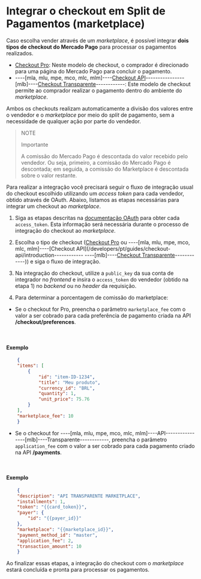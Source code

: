 # Integrar o checkout em Split de Pagamentos (marketplace)

Caso escolha vender através de um _marketplace_, é possível integrar **dois tipos de checkout do Mercado Pago** para processar os pagamentos realizados.
 
* [Checkout Pro](/developers/pt/guides/checkout-pro/landing): Neste modelo de checkout, o comprador é direcionado para uma página do Mercado Pago para concluir o pagamento.
* ----[mla, mlu, mpe, mco, mlc, mlm]----[Checkout API](/developers/pt/guides/checkout-api/introduction)----------------[mlb]----[Checkout Transparente](/developers/pt/guides/checkout-api/introduction)------------: Este modelo de checkout permite ao comprador realizar o pagamento dentro do ambiente do _marketplace_.

Ambos os checkouts realizam automaticamente a divisão dos valores entre o vendedor e o _marketplace_ por meio do _split_ de pagamento, sem a necessidade de qualquer ação por parte do vendedor.

> NOTE
>
> Importante
>
> A comissão do Mercado Pago é descontada do valor recebido pelo vendedor. Ou seja, primeiro, a comissão do Mercado Pago é descontada; em seguida, a comissão do Marketplace é descontada sobre o valor restante.

Para realizar a integração você precisará seguir o fluxo de integração usual do checkout escolhido utilizando um _access token_ para cada vendedor, obtido através de OAuth. Abaixo, listamos as etapas necessárias para integrar um checkout ao _marketplace_.

1. Siga as etapas descritas na [documentação OAuth](/developers/pt/guides/additional-content/security/oauth/introduction) para obter cada `access_token`. Esta informação será necessária durante o processo de integração do checkout ao _marketplace_.
2. Escolha o tipo de checkout ([Checkout Pro](/developers/pt/guides/checkout-pro/landing) ou ----[mla, mlu, mpe, mco, mlc, mlm]----[Checkout API](/developers/pt/guides/checkout-api/introduction------------ ----[mlb]----[Checkout Transparente](/developers/pt/guides/checkout-api/introduction)------------)) e siga o fluxo de integração.
3. Na integração do checkout, utilize a `public_key` da sua conta de integrador no _frontend_ e insira o `access_token` do vendedor (obtido na etapa 1) no _backend_ ou no _header_ da requisição. 

4. Para determinar a porcentagem de comissão do marketplace:

  - Se o checkout for Pro, preencha o parâmetro `marketplace_fee` com o valor a ser cobrado para cada preferência de pagamento criada na API **/checkout/preferences**.

<br>

#### Exemplo

```json
    {
    "items": [
        {
            "id": "item-ID-1234",
            "title": "Meu produto",
            "currency_id": "BRL",
            "quantity": 1,
            "unit_price": 75.76
        }
    ],
    "marketplace_fee": 10
    }
```

  - Se o checkout for ----[mla, mlu, mpe, mco, mlc, mlm]----API------------ ----[mlb]----Transparente------------, preencha o parâmetro `application_fee` com o valor a ser cobrado para cada pagamento criado na API **/payments**.

<br>

#### Exemplo

```json
    {
    "description": "API TRANSPARENTE MARKETPLACE",
    "installments": 1,
    "token": "{{card_token}}",
    "payer": {
        "id": "{{payer_id}}"
    },
    "marketplace": "{{marketplace_id}}",
    "payment_method_id": "master",
    "application_fee": 2,
    "transaction_amount": 10
    }
```

Ao finalizar essas etapas, a integração do checkout com o _marketplace_ estará concluída e pronta para processar os pagamentos.